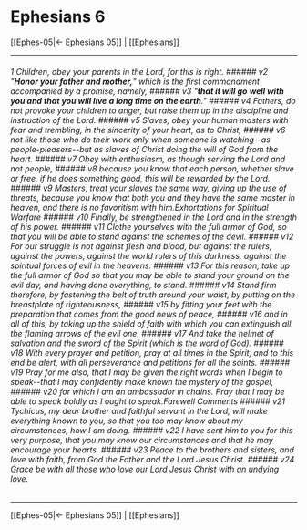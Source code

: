 # Ephesians 6

[[Ephes-05|← Ephesians 05]] | [[Ephesians]]
***

###### 1 Children, obey your parents in the Lord, for this is right. ###### v2 "**_Honor your father and mother_,**" which is the first commandment accompanied by a promise, namely, ###### v3 "**_that it will go_** **_well with you and that you will live_** **_a long time on the earth_**." ###### v4 Fathers, do not provoke your children to anger, but raise them up in the discipline and instruction of the Lord. ###### v5 Slaves, obey your human masters with fear and trembling, in the sincerity of your heart, as to Christ, ###### v6 not like those who do their work only when someone is watching--as people-pleasers--but as slaves of Christ doing the will of God from the heart. ###### v7 Obey with enthusiasm, as though serving the Lord and not people, ###### v8 because you know that each person, whether slave or free, if he does something good, this will be rewarded by the Lord. ###### v9 Masters, treat your slaves the same way, giving up the use of threats, because you know that both you and they have the same master in heaven, and there is no favoritism with him.Exhortations for Spiritual Warfare ###### v10 Finally, be strengthened in the Lord and in the strength of his power. ###### v11 Clothe yourselves with the full armor of God, so that you will be able to stand against the schemes of the devil. ###### v12 For our struggle is not against flesh and blood, but against the rulers, against the powers, against the world rulers of this darkness, against the spiritual forces of evil in the heavens. ###### v13 For this reason, take up the full armor of God so that you may be able to stand your ground on the evil day, and having done everything, to stand. ###### v14 Stand firm therefore, by fastening the belt of truth around your waist, by putting on the breastplate of righteousness, ###### v15 by fitting your feet with the preparation that comes from the good news of peace, ###### v16 and in all of this, by taking up the shield of faith with which you can extinguish all the flaming arrows of the evil one. ###### v17 And take _the helmet of salvation_ and the sword of the Spirit (which is the word of God). ###### v18 With every prayer and petition, pray at all times in the Spirit, and to this end be alert, with all perseverance and petitions for all the saints. ###### v19 Pray for me also, that I may be given the right words when I begin to speak--that I may confidently make known the mystery of the gospel, ###### v20 for which I am an ambassador in chains. Pray that I may be able to speak boldly as I ought to speak.Farewell Comments ###### v21 Tychicus, my dear brother and faithful servant in the Lord, will make everything known to you, so that you too may know about my circumstances, how I am doing. ###### v22 I have sent him to you for this very purpose, that you may know our circumstances and that he may encourage your hearts. ###### v23 Peace to the brothers and sisters, and love with faith, from God the Father and the Lord Jesus Christ. ###### v24 Grace be with all those who love our Lord Jesus Christ with an undying love.

***
[[Ephes-05|← Ephesians 05]] | [[Ephesians]]
